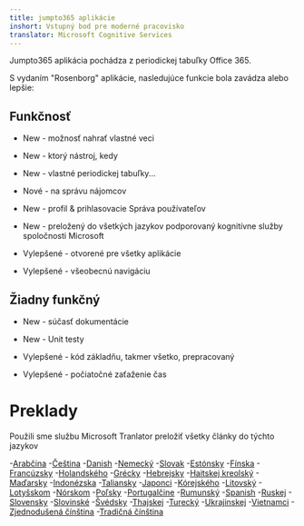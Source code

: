 ```yaml
---
title: jumpto365 aplikácie
inshort: Vstupný bod pre moderné pracovisko
translator: Microsoft Cognitive Services
---
```



Jumpto365 aplikácia pochádza z periodickej tabuľky Office 365. 

S vydaním "Rosenborg" aplikácie, nasledujúce funkcie bola zavádza alebo lepšie:

## Funkčnosť

* New - možnosť nahrať vlastné veci

* New - ktorý nástroj, kedy

* New - vlastné periodickej tabuľky...

* Nové - na správu nájomcov

* New - profil & prihlasovacie Správa používateľov

* New - preložený do všetkých jazykov podporovaný kognitívne služby spoločnosti Microsoft

* Vylepšené - otvorené pre všetky aplikácie

* Vylepšené - všeobecnú navigáciu

## Žiadny funkčný

* New - súčasť dokumentácie

* New - Unit testy

* Vylepšené - kód základňu, takmer všetko, prepracovaný

* Vylepšené - počiatočné zaťaženie čas


# Preklady
Použili sme službu Microsoft Tranlator preložiť všetky články do týchto jazykov

-[Arabčina](https://preview.app.jumpto365.com/tool/jumpto365/language/ar)
-[Čeština](https://preview.app.jumpto365.com/tool/jumpto365/language/cs)
-[Danish](https://preview.app.jumpto365.com/tool/jumpto365/language/da)
-[Nemecký](https://preview.app.jumpto365.com/tool/jumpto365/language/de)
-[Slovak](https://preview.app.jumpto365.com/tool/jumpto365/language/en)
-[Estónsky](https://preview.app.jumpto365.com/tool/jumpto365/language/et)
-[Fínska](https://preview.app.jumpto365.com/tool/jumpto365/language/fi)
-[Francúzsky](https://preview.app.jumpto365.com/tool/jumpto365/language/fr)
-[Holandského](https://preview.app.jumpto365.com/tool/jumpto365/language/nl)
-[Grécky](https://preview.app.jumpto365.com/tool/jumpto365/language/el)
-[Hebrejsky](https://preview.app.jumpto365.com/tool/jumpto365/language/he)
-[Haitskej kreolský](https://preview.app.jumpto365.com/tool/jumpto365/language/ht)
-[Maďarsky](https://preview.app.jumpto365.com/tool/jumpto365/language/hu)
-[Indonézska](https://preview.app.jumpto365.com/tool/jumpto365/language/id)
-[Taliansky](https://preview.app.jumpto365.com/tool/jumpto365/language/it)
-[Japonci](https://preview.app.jumpto365.com/tool/jumpto365/language/ja)
-[Kórejského](https://preview.app.jumpto365.com/tool/jumpto365/language/ko)
-[Litovský](https://preview.app.jumpto365.com/tool/jumpto365/language/lt)
-[Lotyšskom](https://preview.app.jumpto365.com/tool/jumpto365/language/lv)
-[Nórskom](https://preview.app.jumpto365.com/tool/jumpto365/language/no)
-[Poľsky](https://preview.app.jumpto365.com/tool/jumpto365/language/pl)
-[Portugalčine](https://preview.app.jumpto365.com/tool/jumpto365/language/pt)
-[Rumunský](https://preview.app.jumpto365.com/tool/jumpto365/language/ro)
-[Spanish](https://preview.app.jumpto365.com/tool/jumpto365/language/es)
-[Ruskej](https://preview.app.jumpto365.com/tool/jumpto365/language/ru)
-[Slovensky](https://preview.app.jumpto365.com/tool/jumpto365/language/sk)
-[Slovinské](https://preview.app.jumpto365.com/tool/jumpto365/language/sl)
-[Švédsky](https://preview.app.jumpto365.com/tool/jumpto365/language/sv)
-[Thajskej](https://preview.app.jumpto365.com/tool/jumpto365/language/th)
-[Turecký](https://preview.app.jumpto365.com/tool/jumpto365/language/tr)
-[Ukrajinskej](https://preview.app.jumpto365.com/tool/jumpto365/language/uk)
-[Vietnamci](https://preview.app.jumpto365.com/tool/jumpto365/language/vi)
-[Zjednodušená čínština](https://preview.app.jumpto365.com/tool/jumpto365/language/zh-CHS)
-[Tradičná čínština](https://preview.app.jumpto365.com/tool/jumpto365/language/zh-CHT)

